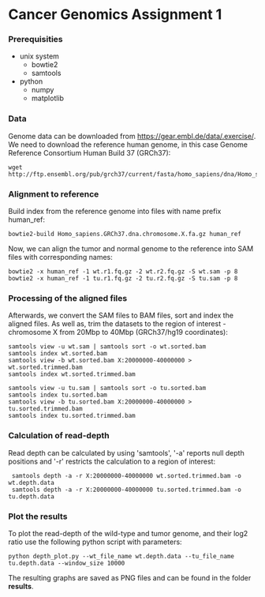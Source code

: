 # Cancer Genomics Assignment 1
### Prerequisities
 - unix system
    - bowtie2 
    - samtools
 - python
    - numpy
    - matplotlib

### Data
Genome data can be downloaded from https://gear.embl.de/data/.exercise/. We need to download the reference human genome, in this case Genome Reference Consortium Human Build 37 (GRCh37):

```
wget http://ftp.ensembl.org/pub/grch37/current/fasta/homo_sapiens/dna/Homo_sapiens.GRCh37.dna.chromosome.X.fa.gz
```

### Alignment to reference
Build index from the reference genome into files with name prefix human_ref:

```
bowtie2-build Homo_sapiens.GRCh37.dna.chromosome.X.fa.gz human_ref
```

Now, we can align the tumor and normal genome to the reference into SAM files with corresponding names:

```
bowtie2 -x human_ref -1 wt.r1.fq.gz -2 wt.r2.fq.gz -S wt.sam -p 8
bowtie2 -x human_ref -1 tu.r1.fq.gz -2 tu.r2.fq.gz -S tu.sam -p 8
```

### Processing of the aligned files

Afterwards, we convert the SAM files to BAM files, sort and index the aligned files. As well as, trim the datasets to the region of interest - chromosome X from 20Mbp to 40Mbp (GRCh37/hg19 coordinates):
```
samtools view -u wt.sam | samtools sort -o wt.sorted.bam
samtools index wt.sorted.bam
samtools view -b wt.sorted.bam X:20000000-40000000 > wt.sorted.trimmed.bam
samtools index wt.sorted.trimmed.bam
```

```
samtools view -u tu.sam | samtools sort -o tu.sorted.bam
samtools index tu.sorted.bam
samtools view -b tu.sorted.bam X:20000000-40000000 > tu.sorted.trimmed.bam
samtools index tu.sorted.trimmed.bam
```

### Calculation of read-depth
Read depth can be calculated by using 'samtools', '-a' reports null depth positions and '-r' restricts the calculation to a region of interest:

```
 samtools depth -a -r X:20000000-40000000 wt.sorted.trimmed.bam -o wt.depth.data
 samtools depth -a -r X:20000000-40000000 tu.sorted.trimmed.bam -o tu.depth.data
```

### Plot the results
To plot the read-depth of the wild-type and tumor genome, and their log2 ratio use the following python script with parameters:

```
python depth_plot.py --wt_file_name wt.depth.data --tu_file_name tu.depth.data --window_size 10000
```

The resulting graphs are saved as PNG files and can be found in the folder **results**.
